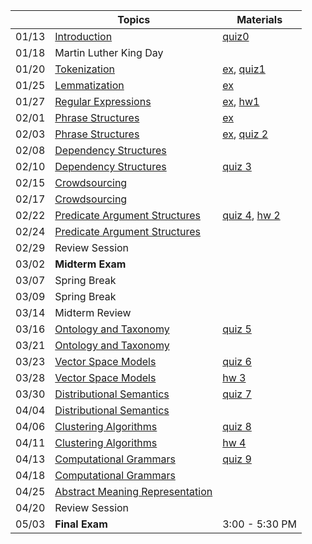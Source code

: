 || Topics | Materials |
|:---:|---|---|
|01/13| [Introduction](http://www.mathcs.emory.edu/~choi/courses/cs329/slides/introduction.pdf) | [quiz0](Getting-Started) |
|01/18| Martin Luther King Day |  |
|01/20| [Tokenization](http://www.mathcs.emory.edu/~choi/courses/cs329/slides/tokenization.pdf) | [ex](../tree/master/src/tokenization), [quiz1](Quizzes#quiz-1) |
|01/25| [Lemmatization](http://www.mathcs.emory.edu/~choi/courses/cs329/slides/lemmatization.pdf) | [ex](../tree/master/src/lemmatization) |
|01/27| [Regular Expressions](http://www.mathcs.emory.edu/~choi/courses/cs329/slides/regular_expressions.pdf) | [ex](../tree/master/src/regular_expressions), [hw1](Homework-1) |
|02/01| [Phrase Structures](http://www.mathcs.emory.edu/~choi/courses/cs329/slides/phrase_structures.pdf) | [ex](../tree/master/src/phrase_structures) |
|02/03| [Phrase Structures](http://www.mathcs.emory.edu/~choi/courses/cs329/slides/phrase_structures.pdf) | [ex](../tree/master/src/phrase_structures), [quiz 2](Quizzes#quiz-2) |
|02/08| [Dependency Structures](http://www.mathcs.emory.edu/~choi/courses/cs329/slides/dependency_structures.pdf) |  |
|02/10| [Dependency Structures](http://www.mathcs.emory.edu/~choi/courses/cs329/slides/dependency_structures.pdf) | [quiz 3](Quizzes#quiz-3) |
|02/15| [Crowdsourcing](http://www.mathcs.emory.edu/~choi/courses/cs329/slides/crowdsourcing.pdf) |  |
|02/17| [Crowdsourcing](http://www.mathcs.emory.edu/~choi/courses/cs329/slides/crowdsourcing.pdf) |  |
|02/22| [Predicate Argument Structures](http://www.mathcs.emory.edu/~choi/courses/cs329/slides/predicate_argument_structures.pdf) | [quiz 4](Quizzes#quiz-4), [hw 2](Homework-2) |
|02/24| [Predicate Argument Structures](http://www.mathcs.emory.edu/~choi/courses/cs329/slides/predicate_argument_structures.pdf) | |
|02/29| Review Session |  |
|03/02| **Midterm Exam** |  |
|03/07| Spring Break |  |
|03/09| Spring Break |  |
|03/14| Midterm Review |  |
|03/16| [Ontology and Taxonomy](http://www.mathcs.emory.edu/~choi/courses/cs329/slides/ontology_and_taxonomy.pdf) | [quiz 5](Quizzes#quiz-5) |
|03/21| [Ontology and Taxonomy](http://www.mathcs.emory.edu/~choi/courses/cs329/slides/ontology_and_taxonomy.pdf) |  |
|03/23| [Vector Space Models]() | [quiz 6](Quizzes#quiz-6) |
|03/28| [Vector Space Models]() | [hw 3](Homework-3) |
|03/30| [Distributional Semantics]() | [quiz 7](Quizzes#quiz-7) |
|04/04| [Distributional Semantics]() |  |
|04/06| [Clustering Algorithms]() | [quiz 8](Quizzes#quiz-8) |
|04/11| [Clustering Algorithms]() | [hw 4](Homework-4) |
|04/13| [Computational Grammars]() | [quiz 9](Quizzes#quiz-9) |
|04/18| [Computational Grammars]() |  |
|04/25| [Abstract Meaning Representation]() |  |
|04/20| Review Session |  |
|05/03| **Final Exam** | 3:00 - 5:30 PM |